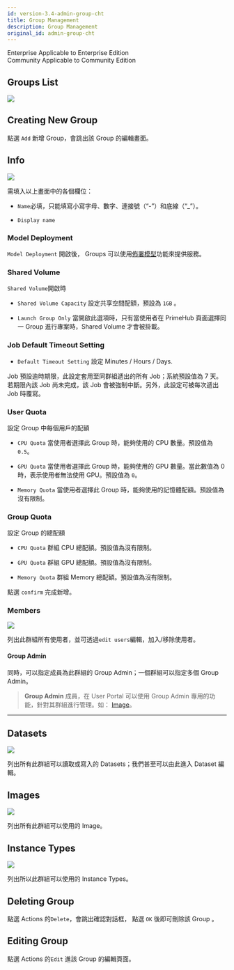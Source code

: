 ```yaml
---
id: version-3.4-admin-group-cht
title: Group Management
description: Group Management
original_id: admin-group-cht
---
```

<div class="label-sect">
  <div class="ee-only tooltip">Enterprise
    <span class="tooltiptext">Applicable to Enterprise Edition</span>
  </div>
  <div class="ce-only tooltip">Community
    <span class="tooltiptext">Applicable to Community Edition</span>
  </div>
</div>

## Groups List

![](assets/group_12_v27.png)

## Creating New Group

點選 `Add` 新增 Group，會跳出該 Group 的編輯畫面。

## Info

![](assets/group_add_v33.png)

需填入以上畫面中的各個欄位：

+ `Name`必填，只能填寫小寫字母、數字、連接號（“-”）和底線（“_”）。

+ `Display name`

### Model Deployment

`Model Deployment` 開啟後， Groups 可以使用[佈署模型](../model-deployment-feature)功能來提供服務。

### Shared Volume

`Shared Volume`開啟時

+ `Shared Volume Capacity` 設定共享空間配額，預設為 `1GB` 。

+ `Launch Group Only` 當開啟此選項時，只有當使用者在 PrimeHub 頁面選擇同一 Group 進行專案時，Shared Volume 才會被掛載。

### Job Default Timeout Setting

+ `Default Timeout Setting` 設定 Minutes / Hours / Days.

Job 預設逾時期限，此設定套用至同群組遞出的所有 Job；系統預設值為 7 天。若期限內該 Job 尚未完成，該 Job 會被強制中斷。另外，此設定可被每次遞出 Job 時覆寫。

### User Quota

設定 Group 中每個用戶的配額

+ `CPU Quota` 當使用者選擇此 Group 時，能夠使用的 CPU 數量。預設值為 `0.5`。

+ `GPU Quota` 當使用者選擇此 Group 時，能夠使用的 GPU 數量。當此數值為 0 時，表示使用者無法使用 GPU。預設值為 `0`。

+ `Memory Quota` 當使用者選擇此 Group 時，能夠使用的記憶體配額。預設值為沒有限制。

### Group Quota

設定 Group 的總配額

+ `CPU Quota` 群組 CPU 總配額。預設值為沒有限制。

+ `GPU Quota` 群組 GPU 總配額。預設值為沒有限制。

+ `Memory Quota` 群組 Memory 總配額。預設值為沒有限制。

點選 `confirm` 完成新增。

### Members

![](assets/group_admin.png)

列出此群組所有使用者，並可透過`edit users`編輯，加入/移除使用者。

#### Group Admin

同時，可以指定成員為此群組的 Group Admin；一個群組可以指定多個 Group Admin。

>**Group Admin** 成員，在 User Portal 可以使用 Group Admin 專用的功能，針對其群組進行管理。如： [Image](../../zh-tw/group-image-cht)。


---

## Datasets

![](assets/admin_group_ds_v25.png)

列出所有此群組可以讀取或寫入的 Datasets；我們甚至可以由此進入 Dataset 編輯。

## Images

![](assets/admin_group_img_v27.png)

列出所有此群組可以使用的 Image。

## Instance Types

![](assets/admin_group_it_v31.png)

列出所以此群組可以使用的 Instance Types。

## Deleting Group

點選 Actions 的`Delete`，會跳出確認對話框， 點選 `OK` 後即可刪除該 Group 。

## Editing Group

點選 Actions 的`Edit` 進該 Group 的編輯頁面。
